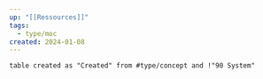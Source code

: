 ```yaml
---
up: "[[Ressources]]"
tags:
  - type/moc
created: 2024-01-08
---
```

```dataview
table created as "Created" from #type/concept and !"90 System"
```
